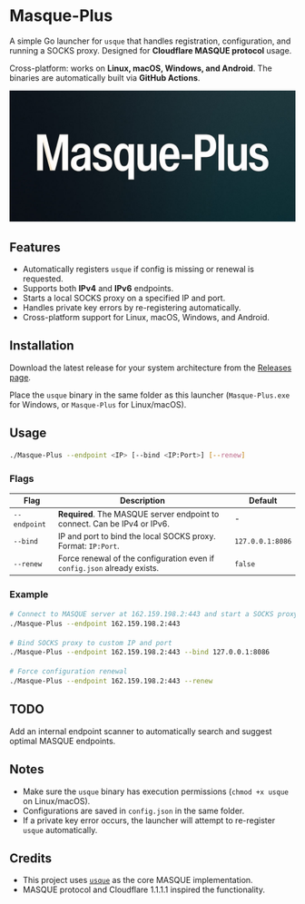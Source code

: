 # Masque-Plus

A simple Go launcher for `usque` that handles registration, configuration, and running a SOCKS proxy.
Designed for **Cloudflare MASQUE protocol** usage.

Cross-platform: works on **Linux, macOS, Windows, and Android**. The binaries are automatically built via **GitHub Actions**.

![masque-plus](masque-plus.jpg)

## Features

- Automatically registers `usque` if config is missing or renewal is requested.
- Supports both **IPv4** and **IPv6** endpoints.
- Starts a local SOCKS proxy on a specified IP and port.
- Handles private key errors by re-registering automatically.
- Cross-platform support for Linux, macOS, Windows, and Android.

## Installation

Download the latest release for your system architecture from the [Releases page](https://github.com/ircfspace/masque-plus/releases/latest).

Place the `usque` binary in the same folder as this launcher (`Masque-Plus.exe` for Windows, or `Masque-Plus` for Linux/macOS).

## Usage

```bash
./Masque-Plus --endpoint <IP> [--bind <IP:Port>] [--renew]
```

### Flags

| Flag         | Description                                                               | Default          |
| ------------ | ------------------------------------------------------------------------- | ---------------- |
| `--endpoint` | **Required**. The MASQUE server endpoint to connect. Can be IPv4 or IPv6. | -                |
| `--bind`     | IP and port to bind the local SOCKS proxy. Format: `IP:Port`.             | `127.0.0.1:8086` |
| `--renew`    | Force renewal of the configuration even if `config.json` already exists.  | `false`          |

### Example

```bash
# Connect to MASQUE server at 162.159.198.2:443 and start a SOCKS proxy on default 127.0.0.1:8086
./Masque-Plus --endpoint 162.159.198.2:443

# Bind SOCKS proxy to custom IP and port
./Masque-Plus --endpoint 162.159.198.2:443 --bind 127.0.0.1:8086

# Force configuration renewal
./Masque-Plus --endpoint 162.159.198.2:443 --renew
```

## TODO

Add an internal endpoint scanner to automatically search and suggest optimal MASQUE endpoints.

## Notes

- Make sure the `usque` binary has execution permissions (`chmod +x usque` on Linux/macOS).
- Configurations are saved in `config.json` in the same folder.
- If a private key error occurs, the launcher will attempt to re-register `usque` automatically.

## Credits

- This project uses [`usque`](https://github.com/Diniboy1123/usque) as the core MASQUE implementation.
- MASQUE protocol and Cloudflare 1.1.1.1 inspired the functionality.

